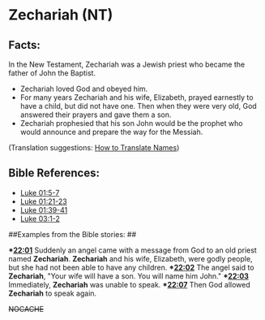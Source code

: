 # Zechariah (NT) #

## Facts: ##

In the New Testament, Zechariah was a Jewish priest who became the father of John the Baptist.

 * Zechariah loved God and obeyed him.
 * For many years Zechariah and his wife, Elizabeth, prayed earnestly to have a child, but did not have one. Then when they were very old, God answered their prayers and gave them a son.
 * Zechariah prophesied that his son John would be the prophet who would announce and prepare the way for the Messiah.

(Translation suggestions: [How to Translate Names](en/ta-vol1/translate/man/translate-names))



## Bible References: ##

* [Luke 01:5-7](en/tn/luk/help/01/05)
* [Luke 01:21-23](en/tn/luk/help/01/21)
* [Luke 01:39-41](en/tn/luk/help/01/39)
* [Luke 03:1-2](en/tn/luk/help/03/01)

##Examples from the Bible stories: ##

  __*[22:01](en/tn/obs/help/22/01)__ Suddenly an angel came with a message from God to an old priest named __Zechariah__. __Zechariah__ and his wife, Elizabeth, were godly people, but she had not been able to have any children.
  __*[22:02](en/tn/obs/help/22/02)__ The angel said to __Zechariah__, "Your wife will have a son. You will name him John."
  __*[22:03](en/tn/obs/help/22/03)__ Immediately, __Zechariah__ was unable to speak.
  __*[22:07](en/tn/obs/help/22/07)__ Then God allowed __Zechariah__ to speak again.



~~NOCACHE~~